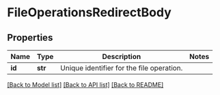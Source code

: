 # FileOperationsRedirectBody

## Properties
Name | Type | Description | Notes
------------ | ------------- | ------------- | -------------
**id** | **str** | Unique identifier for the file operation. | 

[[Back to Model list]](../README.md#documentation-for-models) [[Back to API list]](../README.md#documentation-for-api-endpoints) [[Back to README]](../README.md)

